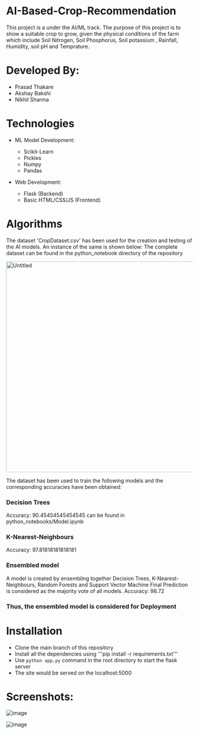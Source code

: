 # AI-Based-Crop-Recommendation
This project is a under the AI/ML track. The purpose of this project is to show a suitable crop to grow, 
given the physical conditions of the farm which include Soil Nitrogen, Soil Phosphorus, Soil potassium
, Rainfall, Humidity, soil pH and Temprature.

# Developed By:
* Prasad Thakare
* Akshay Bakshi
* Nikhil Sharma

# Technologies

* ML Model Development:
  * Scikit-Learn
  * Pickles
  * Numpy
  * Pandas
  
* Web Development:
  * Flask (Backend)
  * Basic HTML/CSS/JS (Frontend)

# Algorithms
The dataset 'CropDataset.csv' has been used for the creation and testing of the AI models. An instance of the same is shown below:
The complete dataset can be found in the python_notebook directory of the repository

<img width="567" alt="Untitled" src="https://user-images.githubusercontent.com/56474333/102003799-af144d80-3d30-11eb-81b3-34d56a819bd9.png">

The dataset has been used to train the following models and the corresponding accuracies have been obtained:
### Decision Trees
Accuracy: 90.45454545454545
can be found in python_notebooks/Model.ipynb 

### K-Nearest-Neighbours
Accuracy: 97.81818181818181

### Ensembled model 
A model is created by ensembling together Decision Trees, K-Nearest-Neighbours, Random Forests and Support Vector Machine
Final Prediction is considered as the majority vote of all models.
Accuracy: 98.72

### Thus, the ensembled model is considered for Deployment

# Installation

* Clone the main branch of this repository
* Install all the dependencies using
'''pip install -r requirements.txt'''
* Use ```python app.py``` command in the root directory to start the flask server
* The site would be served on the localhost:5000

# Screenshots:

![image](https://user-images.githubusercontent.com/56474333/102004417-711a2800-3d36-11eb-874d-182b5ee108ce.png)

![image](https://user-images.githubusercontent.com/56474333/102004449-c7876680-3d36-11eb-8bfe-862756530688.png)



